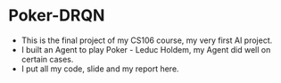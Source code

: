 # Poker-DRQN
- This is the final project of my CS106 course, my very first AI project.
- I built an Agent to play Poker - Leduc Holdem, my Agent did well on certain cases.
- I put all my code, slide and my report here.

